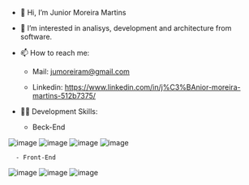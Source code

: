 - 👋 Hi, I’m Junior Moreira Martins
- 👀 I’m interested in analisys, development and architecture from software.
- 📫 How to reach me: 

     - Mail: jumoreiram@gmail.com
  
     - Linkedin: https://www.linkedin.com/in/j%C3%BAnior-moreira-martins-512b7375/
  
 - 👨‍💻 Development Skills:
 
      - Beck-End
      
![image](https://user-images.githubusercontent.com/8320781/146645202-b782a11e-8f55-4cd4-a065-6183846c1842.png)
![image](https://user-images.githubusercontent.com/8320781/146645293-ba51fc02-6dd9-4a63-b78f-353365b80d77.png)
![image](https://user-images.githubusercontent.com/8320781/146645347-1ea9edab-abba-4206-901b-e419cb688b6d.png)
![image](https://user-images.githubusercontent.com/8320781/146645450-47ac954a-1120-4121-b6bd-22ad021dfbc8.png)


      - Front-End

![image](https://user-images.githubusercontent.com/8320781/146645618-4a4e8866-8364-43e8-9440-c969b43061d4.png)
![image](https://user-images.githubusercontent.com/8320781/146645689-823a6ad7-a032-43c2-a637-b64f4aac0d28.png)
![image](https://user-images.githubusercontent.com/8320781/146645753-8a6b6737-8c05-4d6d-b2f5-ae4742a6b9ef.png)


